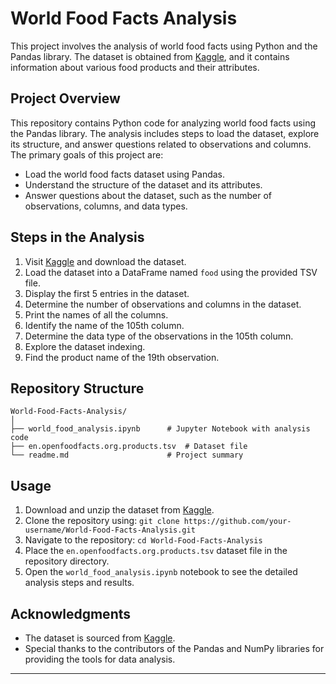
# World Food Facts Analysis

This project involves the analysis of world food facts using Python and the Pandas library. The dataset is obtained from [Kaggle](https://www.kaggle.com/openfoodfacts/world-food-facts/data), and it contains information about various food products and their attributes.

## Project Overview

This repository contains Python code for analyzing world food facts using the Pandas library. The analysis includes steps to load the dataset, explore its structure, and answer questions related to observations and columns. The primary goals of this project are:

- Load the world food facts dataset using Pandas.
- Understand the structure of the dataset and its attributes.
- Answer questions about the dataset, such as the number of observations, columns, and data types.

## Steps in the Analysis

1. Visit [Kaggle](https://www.kaggle.com/openfoodfacts/world-food-facts/data) and download the dataset.
2. Load the dataset into a DataFrame named `food` using the provided TSV file.
3. Display the first 5 entries in the dataset.
4. Determine the number of observations and columns in the dataset.
5. Print the names of all the columns.
6. Identify the name of the 105th column.
7. Determine the data type of the observations in the 105th column.
8. Explore the dataset indexing.
9. Find the product name of the 19th observation.

## Repository Structure

```
World-Food-Facts-Analysis/
│
├── world_food_analysis.ipynb      # Jupyter Notebook with analysis code
├── en.openfoodfacts.org.products.tsv  # Dataset file
└── readme.md                      # Project summary
```

## Usage

1. Download and unzip the dataset from [Kaggle](https://www.kaggle.com/openfoodfacts/world-food-facts/data).
2. Clone the repository using: `git clone https://github.com/your-username/World-Food-Facts-Analysis.git`
3. Navigate to the repository: `cd World-Food-Facts-Analysis`
4. Place the `en.openfoodfacts.org.products.tsv` dataset file in the repository directory.
5. Open the `world_food_analysis.ipynb` notebook to see the detailed analysis steps and results.

## Acknowledgments

- The dataset is sourced from [Kaggle](https://www.kaggle.com/openfoodfacts/world-food-facts/data).
- Special thanks to the contributors of the Pandas and NumPy libraries for providing the tools for data analysis.

---
